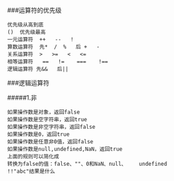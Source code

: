###运算符的优先级

    优先级从高到底
    ()  优先级最高
    一元运算符  ++   --   !
    算数运算符  先*  /  %   后 +   -
    关系运算符  >   >=   <   <=
    相等运算符   ==   !=    ===    !==
    逻辑运算符 先&&   后||  

###逻辑运算符

#####1.非
   
    如果操作数是对象，返回false
    如果操作数是空字符串，返回true
    如果操作数是非空字符串，返回false
    如果操作数是0，返回true
    如果操作数是任意非0值，返回false
    如果操作数是null,undefined,NaN，返回true
    上面的规则可以简化成
    转换为false的值：false、""、0和NaN、null、    undefined
    !!"abc"结果是什么
